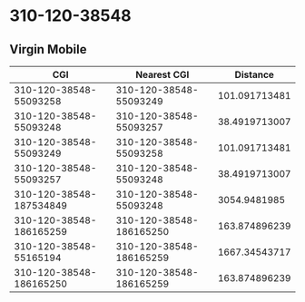 # 310-120-38548
## Virgin Mobile


| CGI | Nearest CGI | Distance |
|-----|-------------|----------|
| 310-120-38548-55093258 | 310-120-38548-55093249 | 101.091713481 |
| 310-120-38548-55093248 | 310-120-38548-55093257 | 38.4919713007 |
| 310-120-38548-55093249 | 310-120-38548-55093258 | 101.091713481 |
| 310-120-38548-55093257 | 310-120-38548-55093248 | 38.4919713007 |
| 310-120-38548-187534849 | 310-120-38548-55093248 | 3054.9481985 |
| 310-120-38548-186165259 | 310-120-38548-186165250 | 163.874896239 |
| 310-120-38548-55165194 | 310-120-38548-186165259 | 1667.34543717 |
| 310-120-38548-186165250 | 310-120-38548-186165259 | 163.874896239 |
